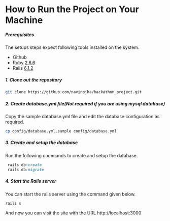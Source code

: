 # How to Run the Project on Your Machine

##### Prerequisites

The setups steps expect following tools installed on the system.

- Github
- Ruby [2.6.6](https://github.com/organization/project-name/blob/master/.ruby-version#L1)
- Rails [6.1.2](https://github.com/organization/project-name/blob/master/Gemfile#L12)

##### 1. Clone out the repository

```bash
git clone https://github.com/navinojha/hackathon_project.git
```

##### 2. Create database.yml file(Not required if you are using mysql database)

Copy the sample database.yml file and edit the database configuration as required.

```bash
cp config/database.yml.sample config/database.yml
```

##### 3. Create and setup the database

Run the following commands to create and setup the database.

```ruby
 rails db:create
 rails db:migrate
```

##### 4. Start the Rails server

You can start the rails server using the command given below.

```ruby
rails s
```

And now you can visit the site with the URL http://localhost:3000
